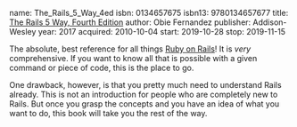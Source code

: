 name: The_Rails_5_Way_4ed
isbn: 0134657675
isbn13: 9780134657677
title: [The Rails 5 Way, Fourth Edition](https://www.amazon.com/dp/0134657675)
author: Obie Fernandez
publisher: Addison-Wesley
year: 2017
acquired: 2010-10-04
start: 2019-10-28
stop: 2019-11-15

The absolute, best reference for all things
[Ruby on Rails](https://rubyonrails.org/)!  It is _very_ comprehensive.  If
you want to know all that is possible with a given command or piece of code,
this is the place to go.

One drawback, however, is that you pretty much need to understand Rails already.
This is not an introduction for people who are completely new to Rails.  But
once you grasp the concepts and you have an idea of what you want to do, this
book will take you the rest of the way.
